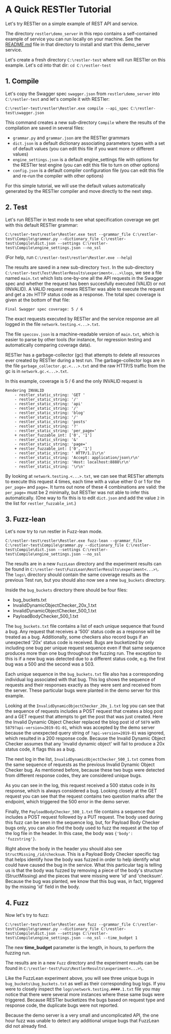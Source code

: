 # A Quick RESTler Tutorial

Let's try RESTler on a simple example of REST API and service.

The directory `restler\demo_server` in this repo contains a self-contained example of service you can run locally on your machine. See the [README.md](/demo_server/README.md) file in that directory to install and start this demo_server service.

Let's create a fresh directory `C:\restler-test` where will run RESTler on this example. Let's cd into that dir: `cd C:\restler-test`

## 1. Compile

Let's copy the Swagger spec `swagger.json` from `restler\demo_server` into `C:\restler-test` and let's compile it with RESTler:

`C:\restler-test\restler\Restler.exe compile --api_spec C:\restler-test\swagger.json`

This command creates a new sub-directory `Compile` where the results of the compilation are saved in several files:

* `grammar.py` and `grammar.json` are the RESTler grammars
* `dict.json` is a default dictionary associating parameters types with a set of default values (you can edit this file if you want more or different values)
* `engine_settings.json` is a default engine_settings file with options for the RESTler test engine (you can edit this file to turn on other options)
* `config.json` is a default compiler configuration file (you can edit this file and re-run the compiler with other options)

For this simple tutorial, we will use the default values automatically generated by the RESTler compiler and move directly to the next step.


## 2. Test

Let's run RESTler in test mode to see what specification coverage we get with this default RESTler grammar:

`C:\restler-test\restler\Restler.exe test --grammar_file C:\restler-test\Compile\grammar.py --dictionary_file C:\restler-test\Compile\dict.json --settings C:\restler-test\Compile\engine_settings.json --no_ssl`

(For help, run `C:\restler-test\restler\Restler.exe --help`)

The results are saved in a new sub-directory `Test`. In the sub-directory `C:\restler-test\Test\RestlerResults\experiment<...>\logs`, we see a file named `main.txt` which lists one-by-one all the API requests in the Swagger spec and whether the request has been succesfully executed (VALID) or not (INVALID). A VALID request means RESTler was able to execute the request and get a `20x` HTTP status code as a response. The total spec coverage is given at the bottom of that file:

    Final Swagger spec coverage: 5 / 6

The exact requests executed by RESTler and the service response are all logged in the file `network.testing.<...>.txt`.

The file `speccov.json` is a machine-readable version of `main.txt`, which is easier to parse by other tools (for instance, for regression testing and automatically comparing coverage data).

RESTler has a garbage-collector (gc) that attempts to delete all resources ever created by RESTler during a test run. The garbage-collector logs are in the file `garbage_collector.gc.<...>.txt` and the raw HTTP/S traffic from the gc is in `network.gc.<...>.txt`.

In this example, coverage is 5 / 6 and the only INVALID request is

    Rendering INVALID
        - restler_static_string: 'GET '
        - restler_static_string: '/'
        - restler_static_string: 'api'
        - restler_static_string: '/'
        - restler_static_string: 'blog'
        - restler_static_string: '/'
        - restler_static_string: 'posts'
        - restler_static_string: '?'
        - restler_static_string: 'per_page='
        + restler_fuzzable_int: ['0', '1']
        - restler_static_string: '&'
        - restler_static_string: 'page='
        + restler_fuzzable_int: ['0', '1']
        - restler_static_string: ' HTTP/1.1\r\n'
        - restler_static_string: 'Accept: application/json\r\n'
        - restler_static_string: 'Host: localhost:8888\r\n'
        - restler_static_string: '\r\n'

By looking at `network.testing.<...>.txt`, we can see that RESTler attempts to execute this request 4 times, each time with a value either 0 or 1 for the `per_page=` and `page=`. It turns out none of these 4 combinations are valid: the `per_page=` must be 2 minimally, but RESTler was not able to infer this automatically. (One way to fix this is to edit `dict.json` and add the value `2` in the list for `restler_fuzzable_int`.)


## 3. Fuzz-lean

Let's now try to run restler in Fuzz-lean mode.

`C:\restler-test\restler\Restler.exe fuzz-lean --grammar_file C:\restler-test\Compile\grammar.py --dictionary_file C:\restler-test\Compile\dict.json --settings C:\restler-test\Compile\engine_settings.json --no_ssl`

The results are in a new `FuzzLean` directory and the experiment results can be found in `C:\restler-test\FuzzLean\RestlerResults\experiment<...>\`. The `logs\` directory should contain the same coverage results as the previous Test run, but you should also now see a new `bug_buckets` directory.

Inside the `bug_buckets` directory there should be four files:

* bug_buckets.txt
* InvalidDynamicObjectChecker_20x_1.txt
* InvalidDynamicObjectChecker_500_1.txt
* PayloadBodyChecker_500_1.txt

The `bug_buckets.txt` file contains a list of each unique sequence that found a bug.  Any request that receives a '500' status code as a response will be treated as a bug.  Additionally, some checkers also record bugs if an unexpected '20x' status code is received. Bugs are bucketized by only including one bug per unique request sequence even if that same sequence produces more than one bug throughout the fuzzing run.  The exception to this is if a new bug was detected due to a different status code, e.g. the first bug was a 500 and the second was a 503.

Each unique sequence in the `bug_buckets.txt` file also has a corresponding individual log associated with that bug.  This log shows the sequence of requests and their responses exactly as they were sent and received from the server. These particular bugs were planted in the demo server for this example.

Looking at the `InvalidDynamicObjectChecker_20x_1.txt` log you can see that the sequence of requests includes a POST request that creates a blog post and a GET request that attempts to get the post that was just created.  Here the Invalid Dynamic Object Checker replaced the blog post id of `5879` with `5879?api-version=2019-01-01`, which was accepted by the demo server because the unexpected query string of `?api-version=2019-01` was ignored, which resulted in a 200 response code. Because the Invalid Dynamic Object Checker assumes that any 'invalid dynamic object' will fail to produce a 20x status code, it flags this as a bug.

The next log in the list, `InvalidDynamicObjectChecker_500_1.txt` comes from the same sequence of requests as the previous Invalid Dynamic Object Checker bug. As mentioned before, because these two bugs were detected from different response codes, they are considered unique bugs.

As you can see in the log, this request received a 500 status code in its response, which is always considered a bug.  Looking closely at the GET request you can see that the request contains two question marks after the endpoint, which triggered the 500 error in the demo server.

Finally, the `PayloadBodyChecker_500_1.txt` file contains a sequence that includes a POST request followed by a PUT request.  The body used during this fuzz can be seen in the sequence log, but, for Payload Body Checker bugs only, you can also find the body used to fuzz the request at the top of the log file in the header.  In this case, the body was `{'body': 'fuzzstring'}`.

Right above the body in the header you should also see `StructMissing_/id/checksum`. This is a Payload Body Checker specific tag that helps identify how the body was fuzzed in order to help identify what could have caused the bug in the service.  What this particular tag is telling us is that the body was fuzzed by removing a piece of the body's structure (StructMissing) and the pieces that were missing were 'id' and 'checksum'.  Because the bug was planted, we know that this bug was, in fact, triggered by the missing 'id' field in the body.

## 4. Fuzz

Now let's try to fuzz:

`C:\restler-test\restler\Restler.exe fuzz --grammar_file C:\restler-test\Compile\grammar.py --dictionary_file C:\restler-test\Compile\dict.json --settings C:\restler-test\Compile\engine_settings.json --no_ssl --time_budget 1`

The new __time_budget__ parameter is the length, in hours, to perform the fuzzing run.

The results are in a new `Fuzz` directory and the experiment results can be found in `C:\restler-test\Fuzz\RestlerResults\experiment<...>\`.

Like the FuzzLean experiment above, you will see three unique bugs in `bug_buckets\bug_buckets.txt` as well as their corresponding bug logs.
If you were to closely inspect the `logs\network.testing.####.1.txt` file
you may notice that there were several more instances where these same bugs were triggered.
Because RESTler bucketizes the bugs based on request type and response code,
the duplicate bugs were not reported.

Because the demo server is a very small and uncomplicated API,
the one hour fuzz was unable to detect any additional unique bugs that FuzzLean did not already find.
